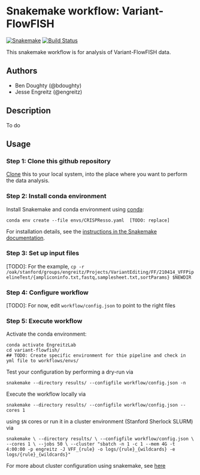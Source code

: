 # Snakemake workflow: Variant-FlowFISH

[![Snakemake](https://img.shields.io/badge/snakemake-≥5.5.0-brightgreen.svg)](https://snakemake.bitbucket.io)
[![Build Status](https://travis-ci.org/snakemake-workflows/{{cookiecutter.repo_name}}.svg?branch=master)](https://travis-ci.org/snakemake-workflows/{{cookiecutter.repo_name}})

This snakemake workflow is for analysis of Variant-FlowFISH data.


## Authors

* Ben Doughty (@bdoughty)
* Jesse Engreitz (@engreitz)

## Description

To do

## Usage

### Step 1: Clone this github repository

[Clone](https://help.github.com/en/articles/cloning-a-repository) this to your local system, into the place where you want to perform the data analysis.

### Step 2: Install conda environment

Install Snakemake and conda environment using [conda](https://conda.io/projects/conda/en/latest/user-guide/install/index.html):

    conda env create --file envs/CRISPResso.yaml  [TODO: replace]

For installation details, see the [instructions in the Snakemake documentation](https://snakemake.readthedocs.io/en/stable/getting_started/installation.html).

### Step 3: Set up input files

[TODO]:  For the example, `cp -r /oak/stanford/groups/engreitz/Projects/VariantEditing/FF/210414_VFFPipelineTest/{ampliconinfo.txt,fastq,samplesheet.txt,sortParams} $NEWDIR`

### Step 4: Configure workflow

[TODO]:  For now, edit `workflow/config.json` to point to the right files

### Step 5: Execute workflow

Activate the conda environment:

    conda activate EngreitzLab 
    cd variant-flowfish/
    ## TODO: Create specific environment for thie pipeline and check in yml file to workflows/envs/

Test your configuration by performing a dry-run via

    snakemake --directory results/ --configfile workflow/config.json -n

Execute the workflow locally via

    snakemake --directory results/ --configfile workflow/config.json --cores 1 

using `$N` cores or run it in a cluster environment (Stanford Sherlock SLURM) via

`
snakemake \
  --directory results/ \
  --configfile workflow/config.json \
  --cores 1 \
  --jobs 50 \
  --cluster "sbatch -n 1 -c 1 --mem 4G -t 4:00:00 -p engreitz -J VFF_{rule} -o logs/{rule}_{wildcards} -e logs/{rule}_{wildcards}"
`

For more about cluster configuration using snakemake, see [here](https://www.sichong.site/2020/02/25/snakemake-and-slurm-how-to-manage-workflow-with-resource-constraint-on-hpc/)
